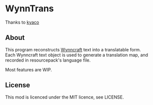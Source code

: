 # WynnTrans

Thanks to [kyaco](https://github.com/kyaco/WynnTextReplacer)

## About

This program reconstructs [Wynncraft](https://wynncraft.com/) text into a translatable form.
<br>
Each Wynncraft text object is used to generate a translation map, and recorded in resourcepack's language file.

Most features are WIP.
## License

This mod is licenced under the MIT licence, see LICENSE.